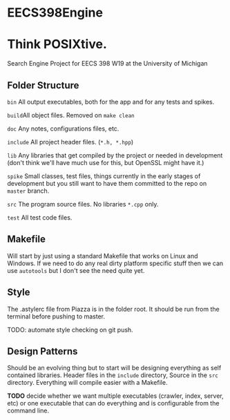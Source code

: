 # EECS398Engine
# Think POSIXtive.
Search Engine Project for EECS 398 W19 at the University of Michigan

## Folder Structure

`bin` All output executables, both for the app and for any tests and spikes.

`build`All object files. Removed on `make clean`

`doc` Any notes, configurations files, etc.

`include` All project header files. (`*.h, *.hpp`)

`lib` Any libraries that get compiled by the project or needed in development (don't think we'll have much use for this, but OpenSSL might have it.)

`spike` Small classes, test files, things currently in the early stages of development but you still want to have them committed to the repo on `master` branch.

`src` The program source files. No libraries `*.cpp` only.

`test` All test code files.


## Makefile

Will start by just using a standard Makefile that works on Linux and Windows. If we need to do any real dirty platform specific stuff then we can use `autotools` but I don't see the need quite yet.

## Style

The .astylerc file from Piazza is in the folder root. It should be run from the terminal before pushing to master.

TODO: automate style checking on git push.

## Design Patterns

Should be an evolving thing but to start will be designing everything as self contained libraries. Header files in the `include` directory, Source in the `src` directory. Everything will compile easier with a Makefile.

**TODO** decide whether we want multiple executables (crawler, index, server, etc) or one executable that can do everything and is configurable from the command line.
